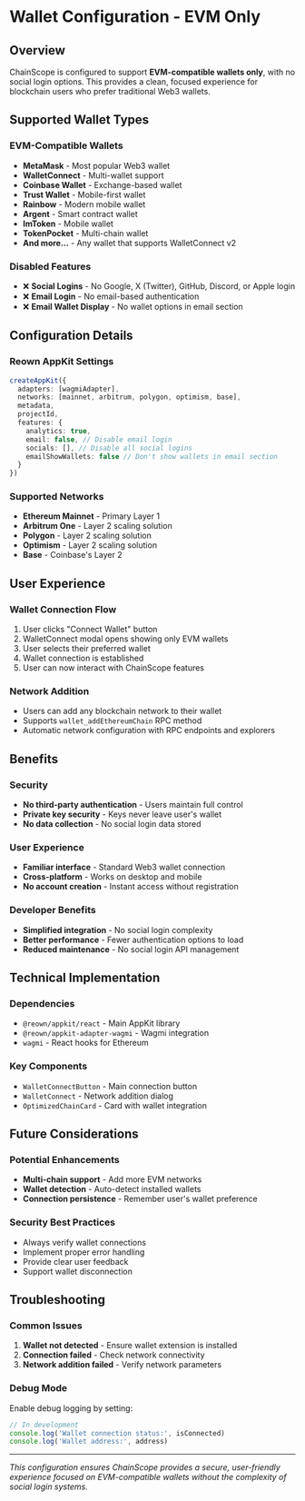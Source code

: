# Wallet Configuration - EVM Only

## Overview

ChainScope is configured to support **EVM-compatible wallets only**, with no social login options. This provides a clean, focused experience for blockchain users who prefer traditional Web3 wallets.

## Supported Wallet Types

### EVM-Compatible Wallets
- **MetaMask** - Most popular Web3 wallet
- **WalletConnect** - Multi-wallet support
- **Coinbase Wallet** - Exchange-based wallet
- **Trust Wallet** - Mobile-first wallet
- **Rainbow** - Modern mobile wallet
- **Argent** - Smart contract wallet
- **ImToken** - Mobile wallet
- **TokenPocket** - Multi-chain wallet
- **And more...** - Any wallet that supports WalletConnect v2

### Disabled Features
- ❌ **Social Logins** - No Google, X (Twitter), GitHub, Discord, or Apple login
- ❌ **Email Login** - No email-based authentication
- ❌ **Email Wallet Display** - No wallet options in email section

## Configuration Details

### Reown AppKit Settings
```typescript
createAppKit({
  adapters: [wagmiAdapter],
  networks: [mainnet, arbitrum, polygon, optimism, base],
  metadata,
  projectId,
  features: {
    analytics: true,
    email: false, // Disable email login
    socials: [], // Disable all social logins
    emailShowWallets: false // Don't show wallets in email section
  }
})
```

### Supported Networks
- **Ethereum Mainnet** - Primary Layer 1
- **Arbitrum One** - Layer 2 scaling solution
- **Polygon** - Layer 2 scaling solution
- **Optimism** - Layer 2 scaling solution
- **Base** - Coinbase's Layer 2

## User Experience

### Wallet Connection Flow
1. User clicks "Connect Wallet" button
2. WalletConnect modal opens showing only EVM wallets
3. User selects their preferred wallet
4. Wallet connection is established
5. User can now interact with ChainScope features

### Network Addition
- Users can add any blockchain network to their wallet
- Supports `wallet_addEthereumChain` RPC method
- Automatic network configuration with RPC endpoints and explorers

## Benefits

### Security
- **No third-party authentication** - Users maintain full control
- **Private key security** - Keys never leave user's wallet
- **No data collection** - No social login data stored

### User Experience
- **Familiar interface** - Standard Web3 wallet connection
- **Cross-platform** - Works on desktop and mobile
- **No account creation** - Instant access without registration

### Developer Benefits
- **Simplified integration** - No social login complexity
- **Better performance** - Fewer authentication options to load
- **Reduced maintenance** - No social login API management

## Technical Implementation

### Dependencies
- `@reown/appkit/react` - Main AppKit library
- `@reown/appkit-adapter-wagmi` - Wagmi integration
- `wagmi` - React hooks for Ethereum

### Key Components
- `WalletConnectButton` - Main connection button
- `WalletConnect` - Network addition dialog
- `OptimizedChainCard` - Card with wallet integration

## Future Considerations

### Potential Enhancements
- **Multi-chain support** - Add more EVM networks
- **Wallet detection** - Auto-detect installed wallets
- **Connection persistence** - Remember user's wallet preference

### Security Best Practices
- Always verify wallet connections
- Implement proper error handling
- Provide clear user feedback
- Support wallet disconnection

## Troubleshooting

### Common Issues
1. **Wallet not detected** - Ensure wallet extension is installed
2. **Connection failed** - Check network connectivity
3. **Network addition failed** - Verify network parameters

### Debug Mode
Enable debug logging by setting:
```typescript
// In development
console.log('Wallet connection status:', isConnected)
console.log('Wallet address:', address)
```

---

*This configuration ensures ChainScope provides a secure, user-friendly experience focused on EVM-compatible wallets without the complexity of social login systems.* 